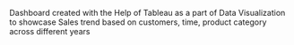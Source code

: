 Dashboard created with the Help of Tableau as a part of Data Visualization to showcase Sales trend based on customers, time, product category across different years 
